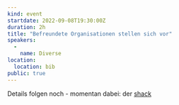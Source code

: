 ```yaml
---
kind: event
startdate: 2022-09-08T19:30:00Z
duration: 2h
title: "Befreundete Organisationen stellen sich vor"
speakers:
  -
    name: Diverse
location:
  location: bib
public: true
---
```

Details folgen noch - momentan dabei: der [shack](https://shackspace.de/)
